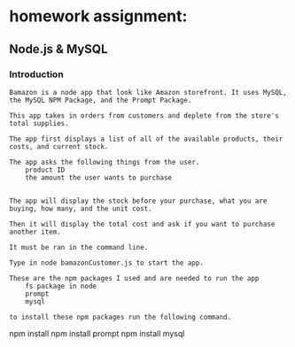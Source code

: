 # homework assignment:
## Node.js & MySQL
### Introduction

    Bamazon is a node app that look like Amazon storefront. It uses MySQL, the MySQL NPM Package, and the Prompt Package.

    This app takes in orders from customers and deplete from the store's total supplies.

    The app first displays a list of all of the available products, their costs, and current stock.
 
    The app asks the following things from the user.
        product ID
        the amount the user wants to purchase 
        

    The app will display the stock before your purchase, what you are buying, how many, and the unit cost.

    Then it will display the total cost and ask if you want to purchase another item. 

    It must be ran in the command line.

    Type in node bamazonCustomer.js to start the app.
    
    These are the npm packages I used and are needed to run the app
        fs package in node
        prompt
        mysql

    to install these npm packages run the following command.

npm install 
npm install prompt
npm install mysql

